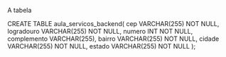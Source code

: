 A tabela 

CREATE TABLE aula_servicos_backend(
  cep VARCHAR(255) NOT NULL,
  logradouro VARCHAR(255) NOT NULL,
  numero INT NOT NULL,
  complemento VARCHAR(255),
  bairro VARCHAR(255) NOT NULL,
  cidade VARCHAR(255) NOT NULL,
  estado VARCHAR(255) NOT NULL
);